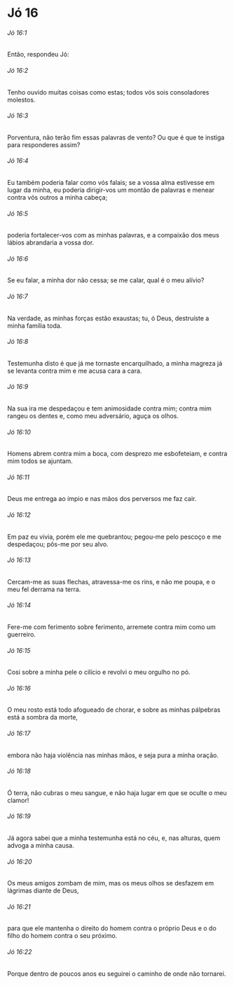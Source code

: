 # Jó 16

###### Jó 16:1

Então, respondeu Jó:

###### Jó 16:2

Tenho ouvido muitas coisas como estas; todos vós sois consoladores molestos.

###### Jó 16:3

Porventura, não terão fim essas palavras de vento? Ou que é que te instiga para responderes assim?

###### Jó 16:4

Eu também poderia falar como vós falais; se a vossa alma estivesse em lugar da minha, eu poderia dirigir-vos um montão de palavras e menear contra vós outros a minha cabeça;

###### Jó 16:5

poderia fortalecer-vos com as minhas palavras, e a compaixão dos meus lábios abrandaria a vossa dor.

###### Jó 16:6

Se eu falar, a minha dor não cessa; se me calar, qual é o meu alívio?

###### Jó 16:7

Na verdade, as minhas forças estão exaustas; tu, ó Deus, destruíste a minha família toda.

###### Jó 16:8

Testemunha disto é que já me tornaste encarquilhado, a minha magreza já se levanta contra mim e me acusa cara a cara.

###### Jó 16:9

Na sua ira me despedaçou e tem animosidade contra mim; contra mim rangeu os dentes e, como meu adversário, aguça os olhos.

###### Jó 16:10

Homens abrem contra mim a boca, com desprezo me esbofeteiam, e contra mim todos se ajuntam.

###### Jó 16:11

Deus me entrega ao ímpio e nas mãos dos perversos me faz cair.

###### Jó 16:12

Em paz eu vivia, porém ele me quebrantou; pegou-me pelo pescoço e me despedaçou; pôs-me por seu alvo.

###### Jó 16:13

Cercam-me as suas flechas, atravessa-me os rins, e não me poupa, e o meu fel derrama na terra.

###### Jó 16:14

Fere-me com ferimento sobre ferimento, arremete contra mim como um guerreiro.

###### Jó 16:15

Cosi sobre a minha pele o cilício e revolvi o meu orgulho no pó.

###### Jó 16:16

O meu rosto está todo afogueado de chorar, e sobre as minhas pálpebras está a sombra da morte,

###### Jó 16:17

embora não haja violência nas minhas mãos, e seja pura a minha oração.

###### Jó 16:18

Ó terra, não cubras o meu sangue, e não haja lugar em que se oculte o meu clamor!

###### Jó 16:19

Já agora sabei que a minha testemunha está no céu, e, nas alturas, quem advoga a minha causa.

###### Jó 16:20

Os meus amigos zombam de mim, mas os meus olhos se desfazem em lágrimas diante de Deus,

###### Jó 16:21

para que ele mantenha o direito do homem contra o próprio Deus e o do filho do homem contra o seu próximo.

###### Jó 16:22

Porque dentro de poucos anos eu seguirei o caminho de onde não tornarei.

